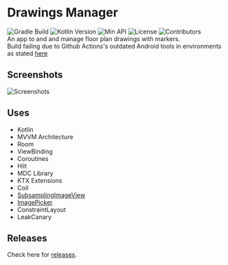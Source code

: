 # Drawings Manager
![Gradle Build](https://github.com/Sharkaboi/DrawingsApp/workflows/Gradle%20Build/badge.svg)
![Kotlin Version](https://img.shields.io/badge/Kotlin-1.4.0-blue)
![Min API](https://img.shields.io/badge/Min%20API-21-green)
![License](https://img.shields.io/badge/License-MIT-orange)
![Contributors](https://img.shields.io/github/contributors/sharkaboi/mediahub)  
An app to and and manage floor plan drawings with markers.  
Build failing due to Github Actions's outdated Android tools in environments as stated [here](https://github.com/actions/virtual-environments/issues/1433#issuecomment-679861735)

## Screenshots
![Screenshots](https://i.imgur.com/4JNiNW6.png)

## Uses
* Kotlin
* MVVM Architecture
* Room
* ViewBinding
* Coroutines
* Hilt
* MDC Library
* KTX Extensions
* Coil
* [SubsamplingImageView](https://github.com/davemorrissey/subsampling-scale-image-view)
* [ImagePicker](https://github.com/Dhaval2404/ImagePicker)
* ConstraintLayout
* LeakCanary

## Releases
Check here for [releases](https://github.com/Sharkaboi/DrawingsApp/releases).

